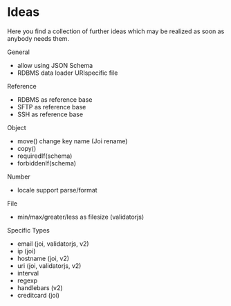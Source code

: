 # Ideas

Here you find a collection of further ideas which may be realized as soon as anybody needs them.

General
- allow using JSON Schema
- RDBMS data loader URIspecific file

Reference
- RDBMS as reference base
- SFTP as reference base
- SSH as reference base

Object
- move() change key name (Joi rename)
- copy()
- requiredIf(schema)
- forbiddenIf(schema)

Number
- locale support parse/format

File
- min/max/greater/less as filesize (validatorjs)

Specific Types
- email (joi, validatorjs, v2)
- ip (joi)
- hostname (joi, v2)
- uri (joi, validatorjs, v2)
- interval
- regexp
- handlebars (v2)
- creditcard (joi)
